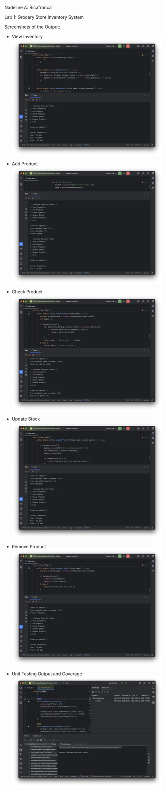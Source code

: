 Nadeline A. Ricafranca

Lab 1: Grocery Store Inventory System

Screenshots of the Output:
* View Inventory ![alt text](image.png)

* Add Product ![alt text](image-1.png)

* Check Product ![alt text](image-2.png)

* Update Stock ![alt text](image-3.png)

* Remove Product ![alt text](image-4.png)

* Unit Testing Output and Coverage ![alt text](image-5.png)